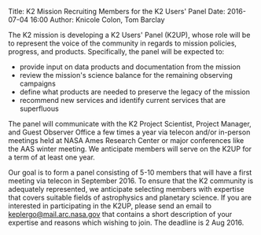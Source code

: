 Title: K2 Mission Recruiting Members for the K2 Users' Panel
Date: 2016-07-04 16:00
Author: Knicole Colon, Tom Barclay

The K2 mission is developing a K2 Users' Panel (K2UP), whose role will be to represent the voice of the community in regards to mission policies, progress, and products.  Specifically, the panel will be expected to:

* provide input on data products and documentation from the mission
* review the mission's science balance for the remaining observing campaigns
* define what products are needed to preserve the legacy of the mission
* recommend new services and identify current services that are superfluous

The panel will communicate with the K2 Project Scientist, Project Manager, and Guest Observer Office a few times a year via telecon and/or in-person meetings held at NASA Ames Research Center or major conferences like the AAS winter meeting.  We anticipate members will serve on the K2UP for a term of at least one year.

Our goal is to form a panel consisting of 5-10 members that will have a first meeting via telecon in September 2016.  To ensure that the K2 community is adequately represented, we anticipate selecting members with expertise that covers suitable fields of astrophysics and planetary science.  If you are interested in participating in the K2UP, please send an email to <a href="mailto:keplergo@mail.arc.nasa.gov?Subject=K2UP">keplergo@mail.arc.nasa.gov</a> that contains a short description of your expertise and reasons which wishing to join. The deadline is 2 Aug 2016.
